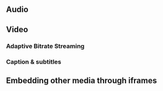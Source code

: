 ## Audio
## Video
### Adaptive Bitrate Streaming
### Caption & subtitles
## Embedding other media through iframes